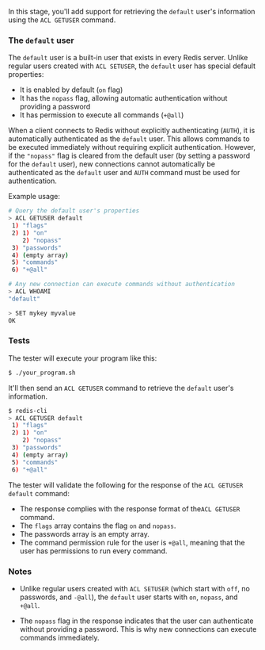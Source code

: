 In this stage, you'll add support for retrieving the `default` user's information using the `ACL GETUSER` command.

### The `default` user

The `default` user is a built-in user that exists in every Redis server. Unlike regular users created with `ACL SETUSER`, the `default` user has special default properties:

- It is enabled by default (`on` flag)
- It has the `nopass` flag, allowing automatic authentication without providing a password
- It has permission to execute all commands (`+@all`)

When a client connects to Redis without explicitly authenticating (`AUTH`), it is automatically authenticated as the `default` user. This allows commands to be executed immediately without requiring explicit authentication. However, if the `"nopass"` flag is cleared from the default user (by setting a password for the `default` user), new connections cannot automatically be authenticated as the `default` user and `AUTH` command must be used for authentication.

Example usage:

```bash
# Query the default user's properties
> ACL GETUSER default
 1) "flags"
 2) 1) "on"
    2) "nopass"
 3) "passwords"
 4) (empty array)
 5) "commands"
 6) "+@all"

# Any new connection can execute commands without authentication
> ACL WHOAMI
"default"

> SET mykey myvalue
OK
```

### Tests

The tester will execute your program like this:

```bash
$ ./your_program.sh
```

It'll then send an `ACL GETUSER` command to retrieve the `default` user's information.

```bash
$ redis-cli
> ACL GETUSER default
 1) "flags"
 2) 1) "on"
    2) "nopass"
 3) "passwords"
 4) (empty array)
 5) "commands"
 6) "+@all"
```

The tester will validate the following for the response of the `ACL GETUSER default` command:

- The response complies with the response format of the`ACL GETUSER` command.
- The `flags` array contains the flag `on` and `nopass`.
- The passwords array is an empty array.
- The command permission rule for the user is `+@all`, meaning that the user has permissions to run every command.

### Notes

- Unlike regular users created with `ACL SETUSER` (which start with `off`, no passwords, and `-@all`), the `default` user starts with `on`, `nopass`, and `+@all`.

- The `nopass` flag in the response indicates that the user can authenticate without providing a password. This is why new connections can execute commands immediately.